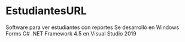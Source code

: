 # EstudiantesURL
Software para ver estudiantes con reportes
Se desarrolló en Windows Forms C# .NET Framework 4.5 en Visual Studio 2019
